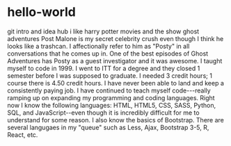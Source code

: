 # hello-world
git intro and idea hub
i like harry potter movies and the show ghost adventures
Post Malone is my secret celebrity crush even though I think he looks like a trashcan. I affectionally refer to him as "Posty" in all conversations that he comes up in. One of the best episodes of Ghost Adventures has Posty as a guest investigator and it was awesome.
I taught myself to code in 1999. I went to ITT for a degree and they closed 1 semester before I was supposed to graduate. I needed 3 credit hours; 1 course there is 4.50 credit hours. 
I have never been able to land and keep a consistently paying job. 
I have continued to teach myself code---really ramping up on expanding my programming and coding languages. 
Right now I know the following languages: HTML, HTML5, CSS, SASS, Python, SQL, and JavaScript--even though it is incredibly difficult for me to understand for some reason. I also know the basics of Bootstrap.
There are several langugaes in my "queue" such as Less, Ajax, Bootstrap 3-5, R, React, etc.
